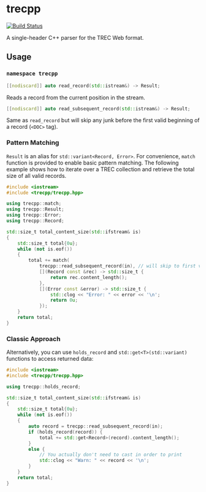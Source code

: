 trecpp
======

[![Build Status](https://travis-ci.org/pisa-engine/trecpp.svg?branch=master)](https://travis-ci.org/pisa-engine/trecpp)

A single-header C++ parser for the TREC Web format.

## Usage

### `namespace trecpp`

```cpp
[[nodiscard]] auto read_record(std::istream&) -> Result;
```
Reads a record from the current position in the stream.

```cpp
[[nodiscard]] auto read_subsequent_record(std::istream&) -> Result;
```
Same as `read_record` but will skip any junk before the first
valid beginning of a record (`<DOC>` tag).

### Pattern Matching

`Result` is an alias for `std::variant<Record, Error>`.
For convenience, `match` function is provided to enable basic pattern matching.
The following example shows how to iterate over a TREC collection
and retrieve the total size of all valid records.

```cpp
#include <iostream>
#include <trecpp/trecpp.hpp>

using trecpp::match;
using trecpp::Result;
using trecpp::Error;
using trecpp::Record;

std::size_t total_content_size(std::ifstream& is)
{
    std::size_t total{0u};
    while (not is.eof())
    {
        total += match(
            trecpp::read_subsequent_record(in), // will skip to first valid beginning
            [](Record const &rec) -> std::size_t {
                return rec.content_length();
            },
            [](Error const &error) -> std::size_t {
                std::clog << "Error: " << error << '\n';
                return 0u;
            });
    }
    return total;
}
```

### Classic Approach

Alternatively, you can use `holds_record` and `std::get<T>(std::variant)`
functions to access returned data:

```cpp
#include <iostream>
#include <trecpp/trecpp.hpp>

using trecpp::holds_record;

std::size_t total_content_size(std::ifstream& is)
{
    std::size_t total{0u};
    while (not is.eof())
    {
        auto record = trecpp::read_subsequent_record(in);
        if (holds_record(record)) {
            total += std::get<Record>(record).content_length();
        }
        else {
            // You actually don't need to cast in order to print
            std::clog << "Warn: " << record << '\n';
        }
    }
    return total;
}
```
